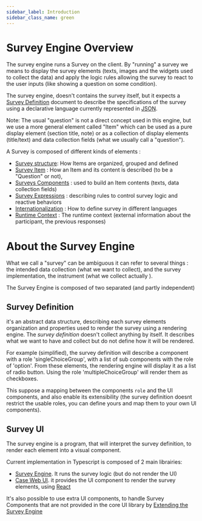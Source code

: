 ```yaml
---
sidebar_label: Introduction
sidebar_class_name: green
---
```

# Survey Engine Overview

The survey engine runs a Survey on the client. By "running" a survey we means to display the survey elements (texts, images and the widgets used to collect the data) and apply the logic rules allowing the survey to react to the user inputs (like showing a question on some condition).

The survey engine, doesn't contains the survey itself, but it expects a [Survey Definition](../general/00-concepts.md#survey-definition) document to describe the specifications of the survey using a declarative language currently represented in [JSON](https://www.json.org/).

Note: The usual "question" is not a direct concept used in this engine, but we use a more general element called "Item" which can be used as a pure display element (section title, note) or as a collection of display elements (title/text) and data collection fields (what we usually call a "question").

A Survey is composed of different kinds of elements :

- [Survey structure](./structure): How Items are organized, grouped and defined
- [Survey Item](./item) : How an Item and its content is described (to be a "Question" or not), 
- [Surveys Components](./components) : used to build an Item contents (texts, data collection fields) 
- [Survey Expressions](./expressions) : describing rules to control survey logic and reactive behaviors
- [Internationalization](./i18n) : How to define survey in different languages
- [Runtime Context](./context) : The runtime context (external information about the participant, the previous responses)

# About the Survey Engine

What we call a "survey" can be ambiguous it can refer to several things : the intended data collection (what we want to collect), and the survey implementation, the instrument (what we collect actually ).  

The Survey Engine is composed of two separated (and partly independent)

## Survey Definition

it's an abstract data structure, describing each survey elements organization and properties used to render the survey using a rendering engine. 
The *survey definition* doesn't collect anything by itself. It describes what we want to have and collect but do not define how it will be rendered.

For example (simplified), the survey definition will describe a component with a role 'singleChoiceGroup', with a list of sub components with the role of 'option'. 
From these elements, the rendering engine will display it as a list of radio button. Using the role 'multipleChoiceGroup' will render them as checkboxes.

This suppose a mapping between the components `role` and the UI components, and also enable its extensibility (the survey definition doesnt restrict the usable roles, you can define yours and map them to your own UI components).

## Survey UI

The survey engine is a program, that will interpret the survey definition, to render each element into a visual component.

Current implementation in Typescript is composed of 2 main librairies:

- [Survey Engine](https://github.com/influenzanet/survey-engine.ts). It runs the survey logic (but do not render the UI)
- [Case Web UI](https://github.com/coneno/case-web-ui). it provides the UI component to render the survey elements, using [React](https://react.dev/)

It's also possible to use extra UI components, to handle Survey Components that are not provided in the core UI library by [Extending the Survey Engine](./extending)